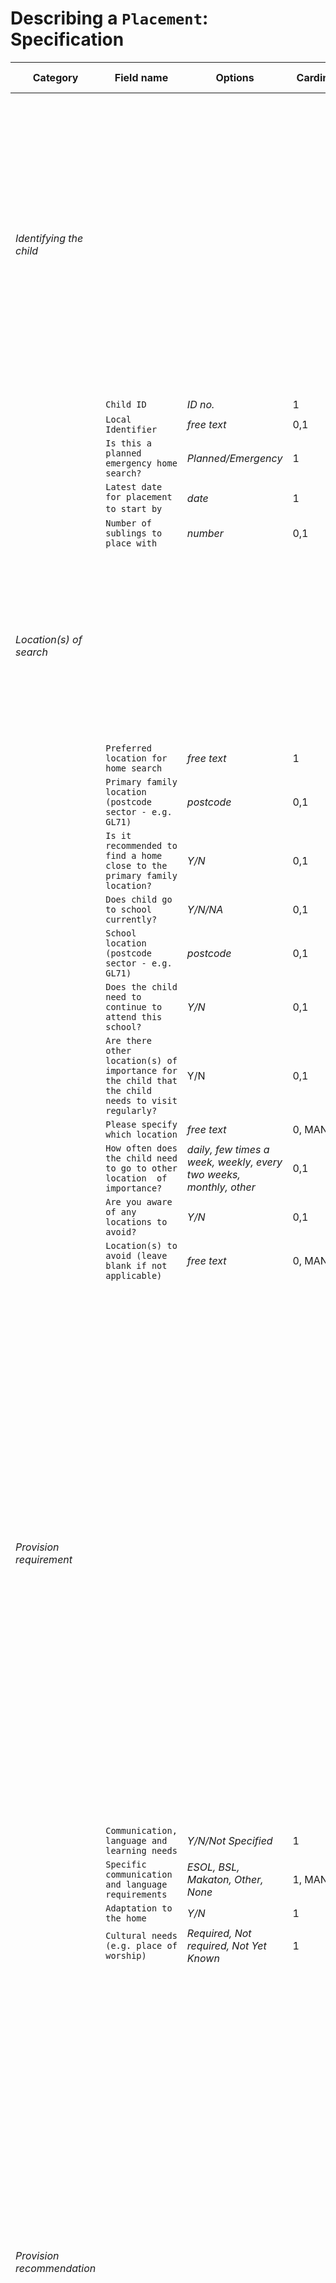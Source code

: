 
# Describing a `Placement`: Specification

|Category |Field name|Options|Cardinality|Data Type & Format|Description & Reasoning|
|--------|----------|-------|-----------|------------------|-----------------------|
|_Identifying the child_||||| **We suggest that all fields other that 'child ID' which help identify the child, or describe their placement or service history which are already collected universally and in a standardised form are extracted from the case management systems and automatically matched with this new data to minimise the burden placed on placement officers.** |
|| `Child ID` |*ID no.*| 1|integer||
|| `Local Identifier`| *free text* | 0,1| String ||
||`Is this a planned emergency home search?`|*Planned/Emergency*|1|Boolean||
||`Latest date for placement to start by`​|*date*|1|	date||
||`Number of sublings to place with` |*number*|0,1 |integer | |
|_Location(s) of search_||||| **The propoed location fields allow a more definition of 'preferred' location, all factors considered, enabling more detailed analysis of the difference between 'ideal' and actual placement locations.**|
||`Preferred location for home search `| *free text* | 	1	|string||
||`Primary family location (postcode sector - e.g. GL71)`| *postcode* |	0,1|	string||
||`Is it recommended to find a home close to the primary family location?`| *Y/N* |	0,1|	Boolean||
||`Does child go to school currently?`| *Y/N/NA* |	0,1|	Categorical||
||`School location (postcode sector - e.g. GL71)`| *postcode* | 0,1	|String||
||`Does the child need to continue to attend this school?`| *Y/N* |	0,1| 	Boolean||
||`Are there other location(s) of importance for the child that the child needs to visit regularly?`| Y/N |	0,1 |	Boolean||
||`Please specify which location `| *free text* |	0, MANY|	string||
|| `How often does the child need to go to other location  of importance?` | *daily, few times a week, weekly, every two weeks, monthly, other* |	0,1 |	Categorical  ||
|| `Are you aware of any locations to avoid?​ `| *Y/N*|	0,1	| Categorical ||
|| `Location(s) to avoid (leave blank if not applicable)`|*free text* |0, MANY	|string||
|_Provision requirement_||||| **These fields describe the requirements of the preferred provision. They reflect a focus on how providers conceptualise need, and in particular how this translates into a decision as to whether or not to offer an available placement and at what price all other things being equal. That is not the only way of thinking about needs, but it is the lens which is most appropriate to market analysis because it is how ‘needs’ translate into placements being available or unavailable, and more or less expensive. Together, these fields allows for analysis of relationship between provision requirements and placement outcome and cost.** |
|| `Communication, language and learning needs` | *Y/N/Not Specified* |	1 |	Categorical ||
|| `Specific communication and language requirements` | *ESOL, BSL, Makaton, Other, None*| 	1, MANY | Categorical ||
|| `Adaptation to the home` |	*Y/N* | 1 |Boolean || 
|| `Cultural needs (e.g. place of worship)` | *Required, Not required, Not Yet Known*  |	1 | Categorical || 
|_Provision recommendation_|||||**This section described the preferred provision recommendation. As above, these fields reflect a focus on how providers conceptualise need, and in particular how this translates into a decision as to whether or not to offer an available placement and at what price all other things being equal. That is not the only way of thinking about needs, but it is the lens which is most appropriate to market analysis because it is how ‘needs’ translate into placements being available or unavailable, and more or less expensive. These fields allow comparison of preferred and actual placement and the relationship between provision recommendations and placement outcome and cost.** |
|| `Who can the child be cared for alongside` | *Solo placement recommended, With other children recommended, Only with other older children, Only with other younger children, No preference* |	1 (MUST)	| Categorical || 
|| `Can child live with pets/animals?` | *Y/N/ Don't know*|	1 (MUST) | Categorical || 
|| `Foster care suitability`|*Preferred, Suitable but not preferred, Unsuitable, Not specified* | 1 |	Categorical | |
|| `Residential suitability`	|*Preferred, Suitable but not preferred, Unsuitable, Not specified*  | 1 |	Categorica | | 
|| `Supported home suitability` | *Preferred, Suitable but not preferred, Unsuitable, Not specified*|	1 | Categorical | | 
||`Minimum adult support ratio	`|*[adult:child ratio], 1:1, 2:1, >2:1, Standard ratio, Not specified, Not applicable*| 1 |Categorical | | 
|_Risk to child_|||||**This section describes risks to the child. As above, these fields reflect a focus on how providers conceptualise need, and in particular how this translates into a decision as to whether or not to offer an available placement and at what price all other things being equal. That is not the only way of thinking about risks needs, but it is the lens which is most appropriate to market analysis because it is how ‘needs’ translate into placements being available or unavailable, and more or less expensive. These fields allow analysis of relationship between known risks to the child and placement outcome and cost.** |
||`Risk to child: Self-harm`	|*No known risk, Low risk, High risk* |1 |Categorical| |
||`Risk to child: Sexual exploitation`	| *No known risk, Low risk, High risk* |1 |Categorical| |
||`Risk to child: Criminal exploitation`| *No known risk, Low risk, High risk* |	1 |Categorical | | 
||`Risk to child: Drug and alcohol use	`| *No known risk, Low risk, High risk* | 1 |	Categorical | |
||`Risk to child: Eating disorder	`| *No known risk, Low risk, High risk* | 1 |	Categorical | |
||`Risk to child: Going missing`	| *No known risk, Low risk, High risk* | 1 	|Categorical | |
||`Risk to child: Other (please specify)`	| *free text* |0,1|	string | |
|_Risk of harm to others or property_|||||**This section describes risks of harm to others or property assocaited with the referral. As above, these fields reflect a focus on how providers conceptualise need, and in particular how this translates into a decision as to whether or not to offer an available placement and at what price all other things being equal. That is not the only way of thinking about risks or needs, but it is the lens which is most appropriate to market analysis because it is how ‘needs’ translate into placements being available or unavailable, and more or less expensive. These fields allow analysis of relationship between known risks to the child and placement outcome and cost.** |
||`Risk to others or property: Physical harm`	| *No known risk, Low risk, High risk* |1 |	Categorical | |
||`Risk to others or property: Sexual harm`	| *No known risk, Low risk, High risk* |1 |	Categorical | |
||`Risk to others or property: Fire-setting`	| *No known risk, Low risk, High risk* |1 |	Categorical | |
||`Risk to others or property: Harm to animals`	| *No known risk, Low risk, High risk* | 1 	|Categorical | | 
||`Risk to others or property: Criminal exploitation	`| *No known risk, Low risk, High risk*| 1	|Categorical | | 
||`Risk to others or property: Other (please specify)	`| *free text* |0,1| 	string | |
|_Additional Support required_|||||**This section describes the additional support required once the actual placement was identified and agreed.  These fields allow analysis of the relationship between support requirements and placement cost** |
||`Was there any additional provision the home needed to provide to support the child?`|*Y/N*|	1|	Boolean | | 
||`Additional support (Please specify)`	| *additional supervision, therapeutic support, a worker for respite, taxis to school, other (please specify)* |0,1 (Conditional)	|Categorical | | 
_Referral Form Information_
||`Name of officer filling referral form` | *free text*	|0,1|	string |  | 
||`Date of referral form filling`	| *date* |1 |	date | |
|_Finance Information_|||||
||`Total agreed weekly cost`	|*number*|1 |	integer | |
|_Placement Form Information_|||||
||`Name of officer filling form`	| *free text* |1|	string | | 
||`Date of form filling	`|*date* | 1 |date | | 
|_Placement information_|||| |
||`Placement Location`	|*free text* |1| string || 
||`Provider ID (linked to Ofsted)`	| *free text*| 1|	string | | 
||`Whether Sibling Split` |*Y/N*| 1|	Boolean | |
||`Placement Type`	| *Residential, Foster, Supported Accomodation* |1| 	Categorical | |
